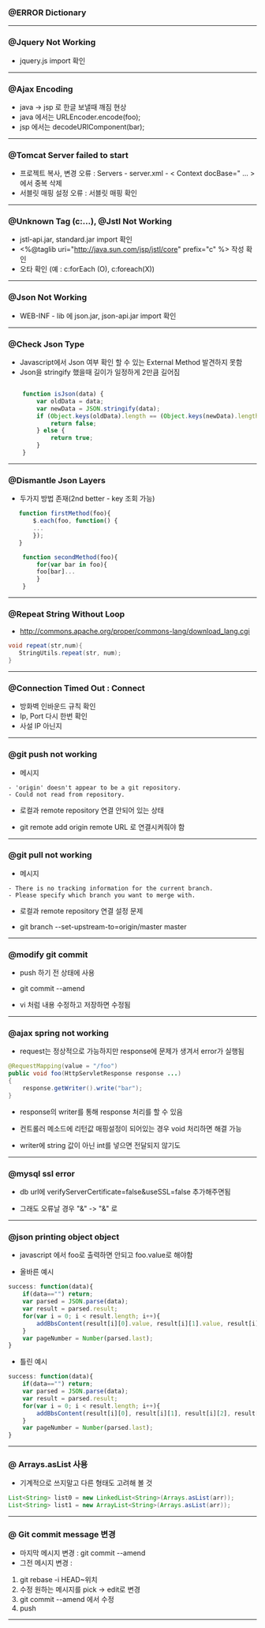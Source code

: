 ### @ERROR Dictionary

---

### @Jquery Not Working

- jquery.js import 확인

---

### @Ajax Encoding

- java -> jsp 로 한글 보낼때 깨짐 현상
- java 에서는 URLEncoder.encode(foo); 
- jsp 에서는 decodeURIComponent(bar);

---

### @Tomcat Server failed to start

- 프로젝트 복사, 변경 오류 : Servers - server.xml - &lt; Context docBase=" ... &gt; 에서 중복 삭제
- 서블릿 매핑 설정 오류 : 서블릿 매핑 확인
 
---

### @Unknown Tag (c:...), @Jstl Not Working

- jstl-api.jar, standard.jar import 확인
- &lt;%@taglib uri="http://java.sun.com/jsp/jstl/core" prefix="c" %&gt; 작성 확인
- 오타 확인 (예 : c:forEach (O), c:foreach(X))

---

### @Json Not Working

- WEB-INF - lib 에 json.jar, json-api.jar import 확인

---

### @Check Json Type

- Javascript에서 Json 여부 확인 할 수 있는 External Method 발견하지 못함
- Json을 stringify 했을때 길이가 일정하게 2만큼 길어짐
```javascript

	function isJson(data) {
		var oldData = data;
		var newData = JSON.stringify(data);
		if (Object.keys(oldData).length == (Object.keys(newData).length - 2)) {
			return false;
		} else {
			return true;
		}
	}
 ```
 
 ---
 
 ### @Dismantle Json Layers
 
 - 두가지 방법 존재(2nd better - key 조회 가능)
 ```javascript
 	function firstMethod(foo){
 		$.each(foo, function() {
		...
		}); 
 	}
```
```javascript
	function secondMethod(foo){
		for(var bar in foo){
		foo[bar]...
		}
	}
```

---

### @Repeat String Without Loop

 - <http://commons.apache.org/proper/commons-lang/download_lang.cgi>
 ```java
 void repeat(str,num){
 	StringUtils.repeat(str, num);
 }
 ```

---

### @Connection Timed Out : Connect

- 방화벽 인바운드 규칙 확인
- Ip, Port 다시 한번 확인
- 사설 IP 아닌지 

---

### @git push not working

* 메시지

```git
- 'origin' doesn't appear to be a git repository.
- Could not read from repository.
```

* 로컬과 remote repository 연결 안되어 있는 상태
- git remote add origin remote URL 로 연결시켜줘야 함

---

### @git pull not working

* 메시지

```git
- There is no tracking information for the current branch.
- Please specify which branch you want to merge with.
```

* 로컬과 remote repository 연결 설정 문제
- git branch --set-upstream-to=origin/master master

---

### @modify git commit

* push 하기 전 상태에 사용 

* git commit --amend

* vi 처럼 내용 수정하고 저장하면 수정됨

---

### @ajax spring not working

* request는 정상적으로 가능하지만 response에 문제가 생겨서 error가 실행됨

```java
@RequestMapping(value = "/foo")
public void foo(HttpServletResponse response ...)
{
	response.getWriter().write("bar");
}
```

* response의 writer를 통해 response 처리를 할 수 있음

* 컨트롤러 메소드에 리턴값 매핑설정이 되어있는 경우 void 처리하면 해결 가능

* writer에 string 값이 아닌 int를 넣으면 전달되지 않기도 

---

### @mysql ssl error

* db url에 verifyServerCertificate=false&useSSL=false 추가해주면됨

* 그래도 오류날 경우 "&" -> "&amp;" 로  

---

### @json printing object object

* javascript 에서 foo로 출력하면 안되고 foo.value로 해야함

* 올바른 예시

```javascript
success: function(data){
	if(data=="") return;
	var parsed = JSON.parse(data);
	var result = parsed.result;
	for(var i = 0; i < result.length; i++){
		addBbsContent(result[i][0].value, result[i][1].value, result[i][2].value, result[i][3].value);
	}
	var pageNumber = Number(parsed.last);
}
```

* 틀린 예시

```javascript
success: function(data){
	if(data=="") return;
	var parsed = JSON.parse(data);
	var result = parsed.result;
	for(var i = 0; i < result.length; i++){
		addBbsContent(result[i][0], result[i][1], result[i][2], result[i][3]);
	}
	var pageNumber = Number(parsed.last);
}
```

---

### @ Arrays.asList 사용

* 기계적으로 쓰지말고 다른 형태도 고려해 볼 것

```java
List<String> list0 = new LinkedList<String>(Arrays.asList(arr));
List<String> list1 = new ArrayList<String>(Arrays.asList(arr));

```
---

### @ Git commit message 변경

* 마지막 메시지 변경 : git commit --amend
* 그전 메시지 변경 : 

1. git rebase -i HEAD~위치
2. 수정 원하는 메시지를 pick -> edit로 변경
3. git commit --amend 에서 수정
4. push

---
